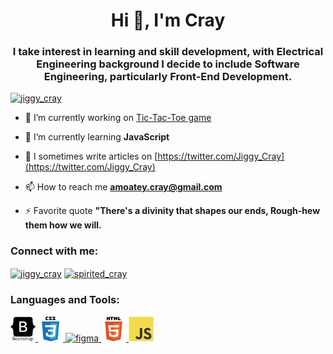 <h1 align="center">Hi 👋, I'm Cray</h1>
<h3 align="center">I take interest in learning and skill development, with Electrical Engineering background I decide to include Software Engineering, particularly Front-End Development.</h3>
<p align="left"> <a href="https://twitter.com/jiggy_cray" target="blank"><img src="https://img.shields.io/twitter/follow/jiggy_cray?logo=twitter&style=for-the-badge" alt="jiggy_cray" /></a> </p>

- 🔭 I’m currently working on [Tic-Tac-Toe game](https://github.com/Cray-Amoatey/Tic-Tac-Toe-game)

- 🌱 I’m currently learning **JavaScript**

- 📝 I sometimes write articles on [https://twitter.com/Jiggy_Cray](https://twitter.com/Jiggy_Cray)

- 📫 How to reach me **amoatey.cray@gmail.com**

- ⚡ Favorite quote **"There's a divinity that shapes our ends, Rough-hew them how we will.**

<h3 align="left">Connect with me:</h3>
<p align="left">
<a href="https://twitter.com/jiggy_cray" target="blank"><img align="center" src="https://raw.githubusercontent.com/rahuldkjain/github-profile-readme-generator/master/src/images/icons/Social/twitter.svg" alt="jiggy_cray" height="30" width="40" /></a>
<a href="https://instagram.com/spirited_cray" target="blank"><img align="center" src="https://raw.githubusercontent.com/rahuldkjain/github-profile-readme-generator/master/src/images/icons/Social/instagram.svg" alt="spirited_cray" height="30" width="40" /></a>
</p>

<h3 align="left">Languages and Tools:</h3>
<p align="left"> <a href="https://getbootstrap.com" target="_blank" rel="noreferrer"> <img src="https://raw.githubusercontent.com/devicons/devicon/master/icons/bootstrap/bootstrap-plain-wordmark.svg" alt="bootstrap" width="40" height="40"/> </a> <a href="https://www.w3schools.com/css/" target="_blank" rel="noreferrer"> <img src="https://raw.githubusercontent.com/devicons/devicon/master/icons/css3/css3-original-wordmark.svg" alt="css3" width="40" height="40"/> </a> <a href="https://www.figma.com/" target="_blank" rel="noreferrer"> <img src="https://www.vectorlogo.zone/logos/figma/figma-icon.svg" alt="figma" width="40" height="40"/> </a> <a href="https://www.w3.org/html/" target="_blank" rel="noreferrer"> <img src="https://raw.githubusercontent.com/devicons/devicon/master/icons/html5/html5-original-wordmark.svg" alt="html5" width="40" height="40"/> </a> <a href="https://developer.mozilla.org/en-US/docs/Web/JavaScript" target="_blank" rel="noreferrer"> <img src="https://raw.githubusercontent.com/devicons/devicon/master/icons/javascript/javascript-original.svg" alt="javascript" width="40" height="40"/> </a> </p>
